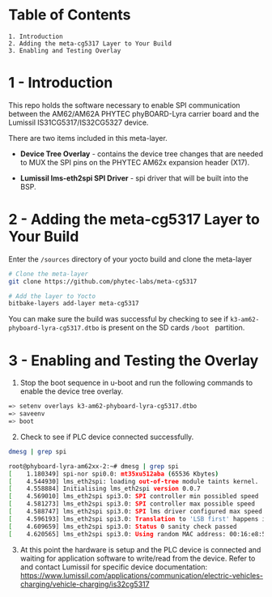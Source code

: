 # Table of Contents
	1. Introduction
	2. Adding the meta-cg5317 Layer to Your Build
	3. Enabling and Testing Overlay

# 1 - Introduction
This repo holds the software necessary to enable SPI communication between the AM62/AM62A PHYTEC phyBOARD-Lyra carrier board and the Lumissil IS31CG5317/IS32CG5327 device.

There are two items included in this meta-layer.

- **Device Tree Overlay** - contains the device tree changes that are needed to MUX the SPI pins on the PHYTEC AM62x expansion header (X17).

- **Lumissil lms-eth2spi SPI Driver** - spi driver that will be built into the BSP.

# 2 - Adding the meta-cg5317 Layer to Your Build

Enter the `/sources` directory of your yocto build and clone the meta-layer

```bash
# Clone the meta-layer
git clone https://github.com/phytec-labs/meta-cg5317

# Add the layer to Yocto
bitbake-layers add-layer meta-cg5317
```

You can make sure the build was successful by checking to see if `k3-am62-phyboard-lyra-cg5317.dtbo` is present on the SD cards `/boot ` partition.

# 3 - Enabling and Testing the Overlay

1. Stop the boot sequence in u-boot and run the following commands to enable the device tree overlay.

```bash
=> setenv overlays k3-am62-phyboard-lyra-cg5317.dtbo
=> saveenv
=> boot
```
2. Check to see if PLC device connected successfully.
``` bash 
dmesg | grep spi
```
``` bash
root@phyboard-lyra-am62xx-2:~# dmesg | grep spi
[    1.180349] spi-nor spi0.0: mt35xu512aba (65536 Kbytes)
[    4.544930] lms_eth2spi: loading out-of-tree module taints kernel.
[    4.558884] Initialising lms_eth2spi version 0.0.7
[    4.569010] lms_eth2spi spi3.0: SPI controller min possibled speed  : 1464Hz
[    4.581273] lms_eth2spi spi3.0: SPI controller max possible speed   : 48000000Hz
[    4.588747] lms_eth2spi spi3.0: SPI lms driver configured max speed : 1000000Hz
[    4.596193] lms_eth2spi spi3.0: Translation to 'LSB first' happens in software
[    4.609659] lms_eth2spi spi3.0: Status 0 sanity check passed
[    4.620565] lms_eth2spi spi3.0: Using random MAC address: 00:16:e8:56:a0:13
```
3. At this point the hardware is setup and the PLC device is connected and waiting for application software to write/read from the device. Refer to and contact Lumissil for specific device documentation:
https://www.lumissil.com/applications/communication/electric-vehicles-charging/vehicle-charging/is32cg5317